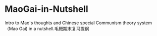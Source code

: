 # MaoGai-in-Nutshell
Intro to Mao's thoughts and Chinese special Communism theory system（Mao Gai) in a nutshell.毛概期末复习提纲
